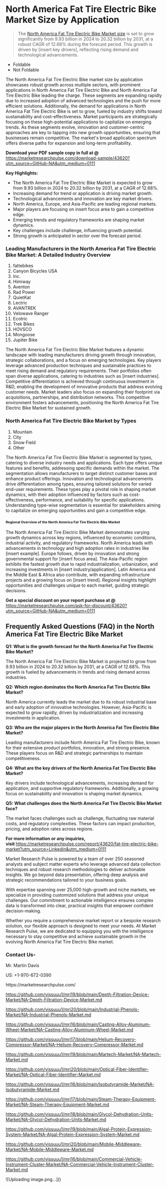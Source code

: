 <h1>North America Fat Tire Electric Bike Market&nbsp;Size by Application</h1><blockquote><p>The <a href="https://marketresearchpulse.com/download-sample/43620?utm_source=GitHub-NA&amp;utm_medium=0111">North America Fat Tire Electric Bike Market size</a> is set to grow significantly from 9.93 billion in 2024 to 20.32 billion by 2031, at a robust CAGR of 12.68% during the forecast period. This growth is driven by [insert key drivers], reflecting rising demand and technological advancements.</p></blockquote><ul><li>Foldable<li> Not Foldable</li></ul><p>The North America Fat Tire Electric Bike market size by application showcases robust growth across multiple sectors, with prominent applications in North America Fat Tire Electric Bike and North America Fat Tire Electric Bike leading the charge. These segments are expanding rapidly due to increased adoption of advanced technologies and the push for more efficient solutions. Additionally, the demand for applications in North America Fat Tire Electric Bike is set to grow, fueled by industry shifts toward sustainability and cost-effectiveness. Market participants are strategically focusing on these high-potential applications to capitalize on emerging trends. As these segments evolve, innovation and customer-centric approaches are key to tapping into new growth opportunities, ensuring that businesses remain competitive. The market's broad application spectrum offers diverse paths for expansion and long-term profitability.</p><p><strong>Download your PDF sample copy in full at @ </strong><a href="https://marketresearchpulse.com/download-sample/43620?utm_source=GitHub-NA&amp;utm_medium=0111">https://marketresearchpulse.com/download-sample/43620?utm_source=GitHub-NA&amp;utm_medium=0111</a></p><p><strong>Key Highlights: </strong></p><ul><li>The North America Fat Tire Electric Bike Market is expected to grow from 9.93 billion in 2024 to 20.32 billion by 2031, at a CAGR of 12.68%.</li><li>Increasing demand for trend or application is driving market growth.</li><li>Technological advancements and innovation are key market drivers.</li><li>North America, Europe, and Asia-Pacific are leading regional markets.</li><li>Major players are focusing on insert focus area to gain a competitive edge.</li><li>Emerging trends and regulatory frameworks are shaping market dynamics.</li><li>Key challenges include challenge, influencing growth potential.</li><li>Strong growth is anticipated in sector over the forecast period.</li></ul><h3>Leading Manufacturers in the North America Fat Tire Electric Bike Market: A Detailed Industry Overview</h3><ol><li>fattebikes</li><li>Canyon Bicycles USA</li><li>Inc.</li><li>Himiway</li><li>Aventon</li><li>Rad Power</li><li>QuietKat</li><li>Lectric</li><li>AVANTREK</li><li>Velowave Ranger</li><li>Ecotric</li><li>Trek Bikes</li><li>HOVSCO</li><li>Mongoose</li><li>Jupiter Bike</li></ol><div class="flex max-w-full flex-col flex-grow"><div class="min-h-8 text-message flex w-full flex-col items-end gap-2 whitespace-normal break-words [.text-message+&amp;]:mt-5" dir="auto" data-message-author-role="assistant" data-message-id="fd8432e4-4910-450d-b182-61b7bfb0a01f" data-message-model-slug="gpt-4o"><div class="flex w-full flex-col gap-1 empty:hidden first:pt-[3px]"><div class="markdown prose w-full break-words dark:prose-invert light"><p>The North America Fat Tire Electric Bike Market features a dynamic landscape with leading manufacturers driving growth through innovation, strategic collaborations, and a focus on emerging technologies. Key players leverage advanced production techniques and sustainable practices to meet rising demand and regulatory requirements. Their portfolios often span diverse applications, catering to industries such as [insert industries]. Competitive differentiation is achieved through continuous investment in R&amp;D, enabling the development of innovative products that address evolving customer needs. Market leaders also focus on expanding their footprint via acquisitions, partnerships, and distribution networks. This competitive environment fosters advancements, positioning the North America Fat Tire Electric Bike Market for sustained growth.</p></div></div></div></div><h3>North America Fat Tire Electric Bike Market by Types</h3><ol><li>Mountain<li> City<li> Snow Field<li> Other</li></ol><div class="flex max-w-full flex-col flex-grow"><div class="min-h-8 text-message flex w-full flex-col items-end gap-2 whitespace-normal break-words [.text-message+&amp;]:mt-5" dir="auto" data-message-author-role="assistant" data-message-id="084470be-0bb7-4664-bddf-5156b4f41249" data-message-model-slug="gpt-4o-mini"><div class="flex w-full flex-col gap-1 empty:hidden first:pt-[3px]"><div class="markdown prose w-full break-words dark:prose-invert light"><p>The North America Fat Tire Electric Bike Market is segmented by types, catering to diverse industry needs and applications. Each type offers unique features and benefits, addressing specific demands within the market. The segmentation allows manufacturers to target distinct customer bases and enhance product offerings. Innovation and technological advancements drive differentiation among types, ensuring tailored solutions for varied end-user requirements. These types play a pivotal role in shaping market dynamics, with their adoption influenced by factors such as cost-effectiveness, performance, and suitability for specific applications. Understanding type-wise segmentation is essential for stakeholders aiming to capitalize on emerging opportunities and gain a competitive edge.</p></div></div></div></div><h3><span style="font-size: 11px;">Regional Overview of the North America Fat Tire Electric Bike Market</span></h3><div class="flex max-w-full flex-col flex-grow"><div class="min-h-8 text-message flex w-full flex-col items-end gap-2 whitespace-normal break-words [.text-message+&amp;]:mt-5" dir="auto" data-message-author-role="assistant" data-message-id="e9038762-ce64-4e30-91c9-9bd413514231" data-message-model-slug="gpt-4o-mini"><div class="flex w-full flex-col gap-1 empty:hidden first:pt-[3px]"><div class="markdown prose w-full break-words dark:prose-invert light"><p>The North America Fat Tire Electric Bike Market demonstrates varying growth dynamics across key regions, influenced by economic conditions, industrial activity, and regulatory frameworks. North America leads with advancements in technology and high adoption rates in industries like [insert example]. Europe follows, driven by innovation and strong governmental support for [insert focus area]. The Asia-Pacific region exhibits the fastest growth due to rapid industrialization, urbanization, and increasing investments in [insert industry/application]. Latin America and the Middle East &amp; Africa also contribute, with expanding infrastructure projects and a growing focus on [insert trend]. Regional insights highlight opportunities and challenges unique to each market, guiding strategic decisions.</p></div></div></div></div><p><strong>Get a special discount on your report purchase at @ </strong><a href="https://marketresearchpulse.com/ask-for-discount/43620?utm_source=GitHub-NA&amp;utm_medium=0111">https://marketresearchpulse.com/ask-for-discount/43620?utm_source=GitHub-NA&amp;utm_medium=0111</a></p><h2>Frequently Asked Questions (FAQ) in the North America Fat Tire Electric Bike Market</h2><p><strong>Q1: What is the growth forecast for the North America Fat Tire Electric Bike Market?</strong></p><p>The North America Fat Tire Electric Bike Market is projected to grow from 9.93 billion in 2024 to 20.32 billion by 2031, at a CAGR of 12.68%. This growth is fueled by advancements in trends and rising demand across industries.</p><p><strong>Q2: Which region dominates the North America Fat Tire Electric Bike Market?</strong></p><p>North America currently leads the market due to its robust industrial base and early adoption of innovative technologies. However, Asia-Pacific is expected to grow rapidly, driven by industrialization and increasing investments in application.</p><p><strong>Q3: Who are the major players in the North America Fat Tire Electric Bike Market?</strong></p><p>Leading manufacturers include North America Fat Tire Electric Bike, known for their extensive product portfolios, innovation, and strong presence. These players focus on R&amp;D and strategic partnerships to maintain competitiveness.</p><p><strong>Q4: What are the key drivers of the North America Fat Tire Electric Bike Market?</strong></p><p>Key drivers include technological advancements, increasing demand for application, and supportive regulatory frameworks. Additionally, a growing focus on sustainability and innovation is shaping market dynamics.</p><p><strong>Q5: What challenges does the North America Fat Tire Electric Bike Market face?</strong></p><p>The market faces challenges such as challenge, fluctuating raw material costs, and regulatory complexities. These factors can impact production, pricing, and adoption rates across regions.</p><p><strong>For more information or any inquiries, visit&nbsp;</strong><a href="https://marketresearchpulse.com/report/43620/fat-tire-electric-bike-market?utm_source=Linkedin&utm_medium=0111">https://marketresearchpulse.com/report/43620/fat-tire-electric-bike-market?utm_source=Linkedin&utm_medium=0111</a></p><p>Market Research Pulse is powered by a team of over 250 seasoned analysts and subject matter experts who leverage advanced data collection techniques and robust research methodologies to deliver actionable insights. We go beyond data presentation, offering deep analysis and strategic recommendations tailored to your business goals.</p><p>With expertise spanning over 25,000 high-growth and niche markets, we specialize in providing customized solutions that address your unique challenges. Our commitment to actionable intelligence ensures complex data is transformed into clear, practical insights that empower confident decision-making.</p><p>Whether you require a comprehensive market report or a bespoke research solution, our flexible approach is designed to meet your needs. At Market Research Pulse, we are dedicated to equipping you with the intelligence necessary to stay competitive and achieve sustainable growth in the evolving North America Fat Tire Electric Bike market.</p><h3><strong>Contact Us-</strong></h3><p>Mr. Martin Davis</p><p>US: +1-970-672-0390</p><p>https://marketresearchpulse.com/</p><p><a href="https://github.com/vissuuu1/mri19/blob/main/Depth-Filtration-Device-Market/NA-Depth-Filtration-Device-Market.md">https://github.com/vissuuu1/mri19/blob/main/Depth-Filtration-Device-Market/NA-Depth-Filtration-Device-Market.md</a></p><p><a href="https://github.com/vissuuu1/mri20/blob/main/Industrial-Phenols-Market/NA-Industrial-Phenols-Market.md">https://github.com/vissuuu1/mri20/blob/main/Industrial-Phenols-Market/NA-Industrial-Phenols-Market.md</a></p><p><a href="https://github.com/vissuuu1/mri16/blob/main/Casting-Alloy-Aluminum-Wheel-Market/NA-Casting-Alloy-Aluminum-Wheel-Market.md">https://github.com/vissuuu1/mri16/blob/main/Casting-Alloy-Aluminum-Wheel-Market/NA-Casting-Alloy-Aluminum-Wheel-Market.md</a></p><p><a href="https://github.com/vissuuu1/mri17/blob/main/Helium-Recovery-Compressor-Market/NA-Helium-Recovery-Compressor-Market.md">https://github.com/vissuuu1/mri17/blob/main/Helium-Recovery-Compressor-Market/NA-Helium-Recovery-Compressor-Market.md</a></p><p><a href="https://github.com/vissuuu1/mri19/blob/main/Martech-Market/NA-Martech-Market.md">https://github.com/vissuuu1/mri19/blob/main/Martech-Market/NA-Martech-Market.md</a></p><p><a href="https://github.com/vissuuu1/mri20/blob/main/Optical-Fiber-Identifier-Market/NA-Optical-Fiber-Identifier-Market.md">https://github.com/vissuuu1/mri20/blob/main/Optical-Fiber-Identifier-Market/NA-Optical-Fiber-Identifier-Market.md</a></p><p><a href="https://github.com/vissuuu1/mri16/blob/main/Isobutyramide-Market/NA-Isobutyramide-Market.md">https://github.com/vissuuu1/mri16/blob/main/Isobutyramide-Market/NA-Isobutyramide-Market.md</a></p><p><a href="https://github.com/vissuuu1/mri17/blob/main/Steam-Therapy-Equipment-Market/NA-Steam-Therapy-Equipment-Market.md">https://github.com/vissuuu1/mri17/blob/main/Steam-Therapy-Equipment-Market/NA-Steam-Therapy-Equipment-Market.md</a></p><p><a href="https://github.com/vissuuu1/mri18/blob/main/Glycol-Dehydration-Units-Market/NA-Glycol-Dehydration-Units-Market.md">https://github.com/vissuuu1/mri18/blob/main/Glycol-Dehydration-Units-Market/NA-Glycol-Dehydration-Units-Market.md</a></p><p><a href="https://github.com/vissuuu1/mri19/blob/main/Algal-Protein-Expression-System-Market/NA-Algal-Protein-Expression-System-Market.md">https://github.com/vissuuu1/mri19/blob/main/Algal-Protein-Expression-System-Market/NA-Algal-Protein-Expression-System-Market.md</a></p><p><a href="https://github.com/vissuuu1/mri20/blob/main/Mobile-Middleware-Market/NA-Mobile-Middleware-Market.md">https://github.com/vissuuu1/mri20/blob/main/Mobile-Middleware-Market/NA-Mobile-Middleware-Market.md</a></p><p><a href="https://github.com/vissuuu1/mri16/blob/main/Commercial-Vehicle-Instrument-Cluster-Market/NA-Commercial-Vehicle-Instrument-Cluster-Market.md">https://github.com/vissuuu1/mri16/blob/main/Commercial-Vehicle-Instrument-Cluster-Market/NA-Commercial-Vehicle-Instrument-Cluster-Market.md</a></p>
![Uploading image.png…]()
